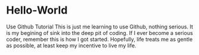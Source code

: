 # Hello-World
Use Github Tutorial 
This is just me learning to use Github, nothing serious. It is my begining of sink into the deep pit of coding. If I ever become a serious coder, remember this is how I got started. Hopefully, life treats me as gentle as possible, at least keep my incentive to live my life. 
